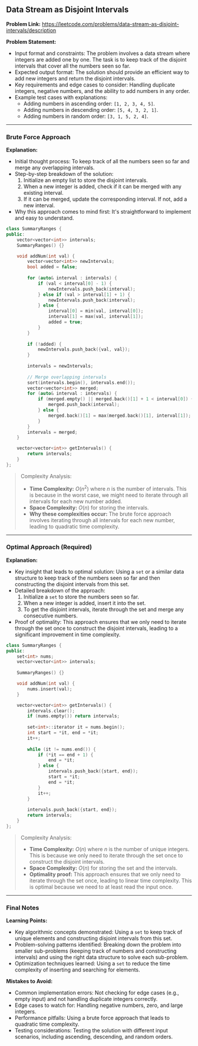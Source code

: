 ## Data Stream as Disjoint Intervals

**Problem Link:** https://leetcode.com/problems/data-stream-as-disjoint-intervals/description

**Problem Statement:**
- Input format and constraints: The problem involves a data stream where integers are added one by one. The task is to keep track of the disjoint intervals that cover all the numbers seen so far. 
- Expected output format: The solution should provide an efficient way to add new integers and return the disjoint intervals.
- Key requirements and edge cases to consider: Handling duplicate integers, negative numbers, and the ability to add numbers in any order.
- Example test cases with explanations: 
    - Adding numbers in ascending order: `[1, 2, 3, 4, 5]`.
    - Adding numbers in descending order: `[5, 4, 3, 2, 1]`.
    - Adding numbers in random order: `[3, 1, 5, 2, 4]`.

---

### Brute Force Approach

**Explanation:**
- Initial thought process: To keep track of all the numbers seen so far and merge any overlapping intervals.
- Step-by-step breakdown of the solution:
    1. Initialize an empty list to store the disjoint intervals.
    2. When a new integer is added, check if it can be merged with any existing interval.
    3. If it can be merged, update the corresponding interval. If not, add a new interval.
- Why this approach comes to mind first: It's straightforward to implement and easy to understand.

```cpp
class SummaryRanges {
public:
    vector<vector<int>> intervals;
    SummaryRanges() {}

    void addNum(int val) {
        vector<vector<int>> newIntervals;
        bool added = false;
        
        for (auto& interval : intervals) {
            if (val < interval[0] - 1) {
                newIntervals.push_back(interval);
            } else if (val > interval[1] + 1) {
                newIntervals.push_back(interval);
            } else {
                interval[0] = min(val, interval[0]);
                interval[1] = max(val, interval[1]);
                added = true;
            }
        }
        
        if (!added) {
            newIntervals.push_back({val, val});
        }
        
        intervals = newIntervals;
        
        // Merge overlapping intervals
        sort(intervals.begin(), intervals.end());
        vector<vector<int>> merged;
        for (auto& interval : intervals) {
            if (merged.empty() || merged.back()[1] + 1 < interval[0]) {
                merged.push_back(interval);
            } else {
                merged.back()[1] = max(merged.back()[1], interval[1]);
            }
        }
        intervals = merged;
    }

    vector<vector<int>> getIntervals() {
        return intervals;
    }
};
```

> Complexity Analysis:
> - **Time Complexity:** $O(n^2)$ where $n$ is the number of intervals. This is because in the worst case, we might need to iterate through all intervals for each new number added.
> - **Space Complexity:** $O(n)$ for storing the intervals.
> - **Why these complexities occur:** The brute force approach involves iterating through all intervals for each new number, leading to quadratic time complexity.

---

### Optimal Approach (Required)

**Explanation:**
- Key insight that leads to optimal solution: Using a `set` or a similar data structure to keep track of the numbers seen so far and then constructing the disjoint intervals from this set.
- Detailed breakdown of the approach:
    1. Initialize a `set` to store the numbers seen so far.
    2. When a new integer is added, insert it into the set.
    3. To get the disjoint intervals, iterate through the set and merge any consecutive numbers.
- Proof of optimality: This approach ensures that we only need to iterate through the set once to construct the disjoint intervals, leading to a significant improvement in time complexity.

```cpp
class SummaryRanges {
public:
    set<int> nums;
    vector<vector<int>> intervals;
    
    SummaryRanges() {}

    void addNum(int val) {
        nums.insert(val);
    }

    vector<vector<int>> getIntervals() {
        intervals.clear();
        if (nums.empty()) return intervals;
        
        set<int>::iterator it = nums.begin();
        int start = *it, end = *it;
        it++;
        
        while (it != nums.end()) {
            if (*it == end + 1) {
                end = *it;
            } else {
                intervals.push_back({start, end});
                start = *it;
                end = *it;
            }
            it++;
        }
        
        intervals.push_back({start, end});
        return intervals;
    }
};
```

> Complexity Analysis:
> - **Time Complexity:** $O(n)$ where $n$ is the number of unique integers. This is because we only need to iterate through the set once to construct the disjoint intervals.
> - **Space Complexity:** $O(n)$ for storing the set and the intervals.
> - **Optimality proof:** This approach ensures that we only need to iterate through the set once, leading to linear time complexity. This is optimal because we need to at least read the input once.

---

### Final Notes

**Learning Points:**
- Key algorithmic concepts demonstrated: Using a `set` to keep track of unique elements and constructing disjoint intervals from this set.
- Problem-solving patterns identified: Breaking down the problem into smaller sub-problems (keeping track of numbers and constructing intervals) and using the right data structure to solve each sub-problem.
- Optimization techniques learned: Using a `set` to reduce the time complexity of inserting and searching for elements.

**Mistakes to Avoid:**
- Common implementation errors: Not checking for edge cases (e.g., empty input) and not handling duplicate integers correctly.
- Edge cases to watch for: Handling negative numbers, zero, and large integers.
- Performance pitfalls: Using a brute force approach that leads to quadratic time complexity.
- Testing considerations: Testing the solution with different input scenarios, including ascending, descending, and random orders.